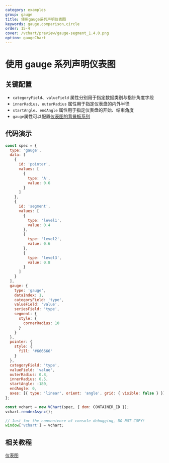```yaml
---
category: examples
group: gauge
title: 使用gauge系列声明仪表图
keywords: gauge,comparison,circle
order: 15-4
cover: /vchart/preview/gauge-segment_1.4.0.png
option: gaugeChart
---
```


# 使用 gauge 系列声明仪表图

## 关键配置

- `categoryField`、`valueField` 属性分别用于指定数据类别与指针角度字段
- `innerRadius`、`outerRadius` 属性用于指定仪表盘的内外半径
- `startAngle`、`endAngle` 属性用于指定仪表盘的开始、结束角度
- `gauge`属性可以配置[仪表图的背景板系列](../../option/gaugeChart#gauge)

## 代码演示

```javascript livedemo
const spec = {
  type: 'gauge',
  data: [
    {
      id: 'pointer',
      values: [
        {
          type: 'A',
          value: 0.6
        }
      ]
    },
    {
      id: 'segment',
      values: [
        {
          type: 'level1',
          value: 0.4
        },
        {
          type: 'level2',
          value: 0.6
        },
        {
          type: 'level3',
          value: 0.8
        }
      ]
    }
  ],
  gauge: {
    type: 'gauge',
    dataIndex: 1,
    categoryField: 'type',
    valueField: 'value',
    seriesField: 'type',
    segment: {
      style: {
        cornerRadius: 10
      }
    }
  },
  pointer: {
    style: {
      fill: '#666666'
    }
  },
  categoryField: 'type',
  valueField: 'value',
  outerRadius: 0.8,
  innerRadius: 0.5,
  startAngle: -180,
  endAngle: 0,
  axes: [{ type: 'linear', orient: 'angle', grid: { visible: false } }]
};

const vchart = new VChart(spec, { dom: CONTAINER_ID });
vchart.renderAsync();

// Just for the convenience of console debugging, DO NOT COPY!
window['vchart'] = vchart;
```

## 相关教程

[仪表图](link)
